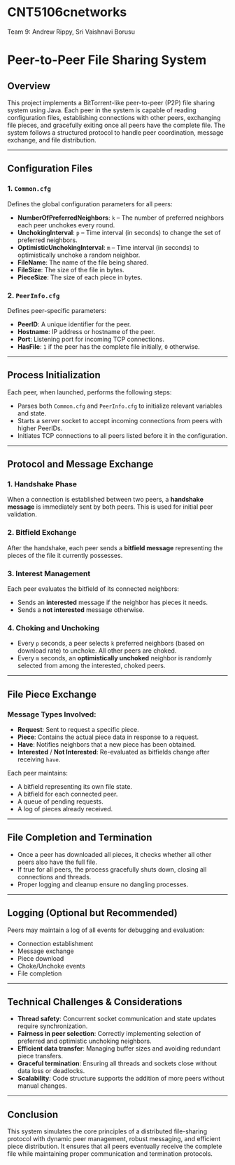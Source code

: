 # CNT5106cnetworks

Team 9: Andrew Rippy,
        Sri Vaishnavi Borusu

# Peer-to-Peer File Sharing System 

## Overview

This project implements a BitTorrent-like peer-to-peer (P2P) file sharing system using Java. Each peer in the system is capable of reading configuration files, establishing connections with other peers, exchanging file pieces, and gracefully exiting once all peers have the complete file. The system follows a structured protocol to handle peer coordination, message exchange, and file distribution.

---

## Configuration Files

### 1. `Common.cfg`

Defines the global configuration parameters for all peers:

- **NumberOfPreferredNeighbors**: `k` – The number of preferred neighbors each peer unchokes every round.
- **UnchokingInterval**: `p` – Time interval (in seconds) to change the set of preferred neighbors.
- **OptimisticUnchokingInterval**: `m` – Time interval (in seconds) to optimistically unchoke a random neighbor.
- **FileName**: The name of the file being shared.
- **FileSize**: The size of the file in bytes.
- **PieceSize**: The size of each piece in bytes.

### 2. `PeerInfo.cfg`

Defines peer-specific parameters:

- **PeerID**: A unique identifier for the peer.
- **Hostname**: IP address or hostname of the peer.
- **Port**: Listening port for incoming TCP connections.
- **HasFile**: `1` if the peer has the complete file initially, `0` otherwise.

---

## Process Initialization

Each peer, when launched, performs the following steps:

- Parses both `Common.cfg` and `PeerInfo.cfg` to initialize relevant variables and state.
- Starts a server socket to accept incoming connections from peers with higher PeerIDs.
- Initiates TCP connections to all peers listed before it in the configuration.

---

## Protocol and Message Exchange

### 1. Handshake Phase

When a connection is established between two peers, a **handshake message** is immediately sent by both peers. This is used for initial peer validation.

### 2. Bitfield Exchange

After the handshake, each peer sends a **bitfield message** representing the pieces of the file it currently possesses.

### 3. Interest Management

Each peer evaluates the bitfield of its connected neighbors:

- Sends an **interested** message if the neighbor has pieces it needs.
- Sends a **not interested** message otherwise.

### 4. Choking and Unchoking

- Every `p` seconds, a peer selects `k` preferred neighbors (based on download rate) to unchoke. All other peers are choked.
- Every `m` seconds, an **optimistically unchoked** neighbor is randomly selected from among the interested, choked peers.

---

## File Piece Exchange

### Message Types Involved:

- **Request**: Sent to request a specific piece.
- **Piece**: Contains the actual piece data in response to a request.
- **Have**: Notifies neighbors that a new piece has been obtained.
- **Interested** / **Not Interested**: Re-evaluated as bitfields change after receiving `have`.

Each peer maintains:

- A bitfield representing its own file state.
- A bitfield for each connected peer.
- A queue of pending requests.
- A log of pieces already received.

---

## File Completion and Termination

- Once a peer has downloaded all pieces, it checks whether all other peers also have the full file.
- If true for all peers, the process gracefully shuts down, closing all connections and threads.
- Proper logging and cleanup ensure no dangling processes.

---

## Logging (Optional but Recommended)

Peers may maintain a log of all events for debugging and evaluation:

- Connection establishment
- Message exchange
- Piece download
- Choke/Unchoke events
- File completion

---

## Technical Challenges & Considerations

- **Thread safety**: Concurrent socket communication and state updates require synchronization.
- **Fairness in peer selection**: Correctly implementing selection of preferred and optimistic unchoking neighbors.
- **Efficient data transfer**: Managing buffer sizes and avoiding redundant piece transfers.
- **Graceful termination**: Ensuring all threads and sockets close without data loss or deadlocks.
- **Scalability**: Code structure supports the addition of more peers without manual changes.

---

## Conclusion

This system simulates the core principles of a distributed file-sharing protocol with dynamic peer management, robust messaging, and efficient piece distribution. It ensures that all peers eventually receive the complete file while maintaining proper communication and termination protocols.
